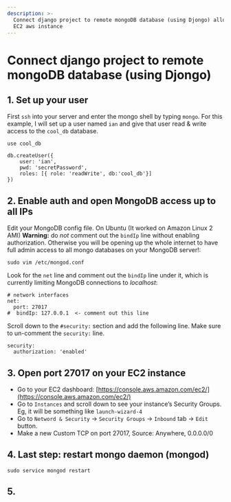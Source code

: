 ```yaml
---
description: >-
  Connect django project to remote mongoDB database (using Djongo) allocated on
  EC2 aws instance
---
```


# Connect django project to remote mongoDB database \(using Djongo\)

## 1. Set up your user <a id="1-set-up-your-user"></a>

First `ssh` into your server and enter the mongo shell by typing `mongo`. For this example, I will set up a user named `ian` and give that user read & write access to the `cool_db` database.

```text
use cool_db

db.createUser({
    user: 'ian',
    pwd: 'secretPassword',
    roles: [{ role: 'readWrite', db:'cool_db'}]
})
```

## 2. Enable auth and open MongoDB access up to all IPs <a id="2-enable-auth-and-open-mongodb-access-up-to-all-ips"></a>

Edit your MongoDB config file. On Ubuntu \(It worked on Amazon Linux 2 AMI\) **Warning:** do _not_ comment out the `bindIp` line without enabling authorization. Otherwise you will be opening up the whole internet to have full admin access to all mongo databases on your MongoDB server!:

`sudo vim /etc/mongod.conf`

Look for the `net` line and comment out the `bindIp` line under it, which is currently limiting MongoDB connections to _localhost_:

```text
# network interfaces
net:
  port: 27017
#  bindIp: 127.0.0.1  <- comment out this line
```

Scroll down to the `#security:` section and add the following line. Make sure to un-comment the `security:` line.

```text
security:
  authorization: 'enabled'
```

## 3. Open port 27017 on your EC2 instance <a id="3-open-port-27017-on-your-ec2-instance"></a>

* Go to your EC2 dashboard: [https://console.aws.amazon.com/ec2/](https://console.aws.amazon.com/ec2/)
* Go to `Instances` and scroll down to see your instance’s Security Groups. Eg, it will be something like `launch-wizard-4`
* Go to `Netword & Security` -&gt; `Security Groups` -&gt; `Inbound` tab -&gt; `Edit` button.
* Make a new Custom TCP on port 27017, Source: Anywhere, 0.0.0.0/0

## 4. Last step: restart mongo daemon \(mongod\) <a id="4-last-step-restart-mongo-daemon-mongod"></a>

`sudo service mongod restart`

## 5.



